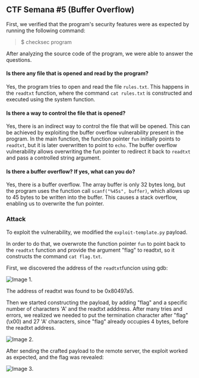 ## CTF Semana #5 (Buffer Overflow)

First, we verified that the program's security features were as expected by running the following command:
> $ checksec program

After analyzing the source code of the program, we were able to answer the questions.

#### Is there any file that is opened and read by the program?
Yes, the program tries to open and read the file ```rules.txt```. This happens in the ```readtxt``` function, where the command ```cat rules.txt``` is constructed and executed using the system function.

#### Is there a way to control the file that is opened?
Yes, there is an indirect way to control the file that will be opened. This can be achieved by exploiting the buffer overflow vulnerability present in the program.
In the main function, the function pointer ```fun``` initially points to ```readtxt```, but it is later overwritten to point to ```echo```.
The buffer overflow vulnerability allows overwriting the fun pointer to redirect it back to ```readtxt``` and pass a controlled string argument.

#### Is there a buffer overflow? If yes, what can you do?
Yes, there is a buffer overflow. The array buffer is only 32 bytes long, but the program uses the function call ```scanf("%45s", buffer)```, which allows up to 45 bytes to be written into the buffer. This causes a stack overflow, enabling us to overwrite the fun pointer.

### Attack
To exploit the vulnerability, we modified the ```exploit-template.py``` payload.

In order to do that, we overwrote the function pointer ```fun``` to point back to the ```readtxt``` function and provide the argument "flag" to readtxt, so it constructs the command ```cat flag.txt```.

First, we discovered the address of the ```readtxt```funcion using gdb:

![Image 1.](https://git.fe.up.pt/fsi/fsi2425/logs/l05g06/-/raw/main/Images/CTF5_img1.png)

The address of readtxt was found to be 0x80497a5.

Then we started constructing the payload, by adding "flag" and a specific number of characters 'A' and the readtxt adddress.
After many tries and errors, we realized we needed to put the termination character after "flag" (\x00) and 27 'A' characters, since "flag" already occupies 4 bytes, before the readtxt address.

![Image 2.](https://git.fe.up.pt/fsi/fsi2425/logs/l05g06/-/raw/main/Images/CTF5_img2.png)

After sending the crafted payload to the remote server, the exploit worked as expected, and the flag was revealed:

![Image 3.](https://git.fe.up.pt/fsi/fsi2425/logs/l05g06/-/raw/main/Images/CTF5_flag.png)